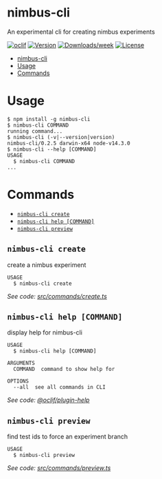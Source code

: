 # nimbus-cli

An experimental cli for creating nimbus experiments

[![oclif](https://img.shields.io/badge/cli-oclif-brightgreen.svg)](https://oclif.io)
[![Version](https://img.shields.io/npm/v/nimbus-cli.svg)](https://npmjs.org/package/nimbus-cli)
[![Downloads/week](https://img.shields.io/npm/dw/nimbus-cli.svg)](https://npmjs.org/package/nimbus-cli)
[![License](https://img.shields.io/npm/l/nimbus-cli.svg)](https://github.com/k88hudson/nimbus-cli/blob/master/package.json)

<!-- toc -->
* [nimbus-cli](#nimbus-cli)
* [Usage](#usage)
* [Commands](#commands)
<!-- tocstop -->

# Usage

<!-- usage -->
```sh-session
$ npm install -g nimbus-cli
$ nimbus-cli COMMAND
running command...
$ nimbus-cli (-v|--version|version)
nimbus-cli/0.2.5 darwin-x64 node-v14.3.0
$ nimbus-cli --help [COMMAND]
USAGE
  $ nimbus-cli COMMAND
...
```
<!-- usagestop -->

# Commands

<!-- commands -->
* [`nimbus-cli create`](#nimbus-cli-create)
* [`nimbus-cli help [COMMAND]`](#nimbus-cli-help-command)
* [`nimbus-cli preview`](#nimbus-cli-preview)

## `nimbus-cli create`

create a nimbus experiment

```
USAGE
  $ nimbus-cli create
```

_See code: [src/commands/create.ts](https://github.com/k88hudson/nimbus-cli/blob/v0.2.5/src/commands/create.ts)_

## `nimbus-cli help [COMMAND]`

display help for nimbus-cli

```
USAGE
  $ nimbus-cli help [COMMAND]

ARGUMENTS
  COMMAND  command to show help for

OPTIONS
  --all  see all commands in CLI
```

_See code: [@oclif/plugin-help](https://github.com/oclif/plugin-help/blob/v3.2.0/src/commands/help.ts)_

## `nimbus-cli preview`

find test ids to force an experiment branch

```
USAGE
  $ nimbus-cli preview
```

_See code: [src/commands/preview.ts](https://github.com/k88hudson/nimbus-cli/blob/v0.2.5/src/commands/preview.ts)_
<!-- commandsstop -->
